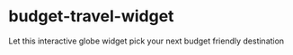 # budget-travel-widget
Let this interactive globe widget pick your next budget friendly destination
